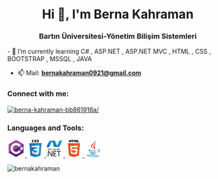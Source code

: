 <h1 align="center">Hi 👋, I'm Berna Kahraman</h1>
<h3 align="center">Bartın Üniversitesi-Yönetim Bilişim Sistemleri</h3>
- 🌱 I’m currently learning C# , ASP.NET , ASP.NET MVC , HTML , CSS , BOOTSTRAP , MSSQL , JAVA

- 📫 Mail: **bernakahraman0921@gmail.com**

<h3 align="left">Connect with me:</h3>
<p align="left">
<a href="https://linkedin.com/in/berna-kahraman-bb861916a/" target="blank"><img align="center" src="https://cdn.jsdelivr.net/npm/simple-icons@3.0.1/icons/linkedin.svg" alt="berna-kahraman-bb861916a/" height="30" width="40" /></a>
</p>

<h3 align="left">Languages and Tools:</h3>
<p align="left"> <a href="https://www.w3schools.com/cs/" target="_blank"> <img src="https://raw.githubusercontent.com/devicons/devicon/master/icons/csharp/csharp-original.svg" alt="csharp" width="40" height="40"/> </a> <a href="https://www.w3schools.com/css/" target="_blank"> <img src="https://raw.githubusercontent.com/devicons/devicon/master/icons/css3/css3-original-wordmark.svg" alt="css3" width="40" height="40"/> </a> <a href="https://dotnet.microsoft.com/" target="_blank"> <img src="https://raw.githubusercontent.com/devicons/devicon/master/icons/dot-net/dot-net-original-wordmark.svg" alt="dotnet" width="40" height="40"/> </a> <a href="https://www.w3.org/html/" target="_blank"> <img src="https://raw.githubusercontent.com/devicons/devicon/master/icons/html5/html5-original-wordmark.svg" alt="html5" width="40" height="40"/> </a> <a href="https://www.java.com" target="_blank"> <img src="https://raw.githubusercontent.com/devicons/devicon/master/icons/java/java-original.svg" alt="java" width="40" height="40"/> </a> </p>

<p><img align="left" src="https://github-readme-stats.vercel.app/api/top-langs?username=BernaKahraman&show_icons=true&locale=en&layout=compact" alt="bernakahraman" /></p>
